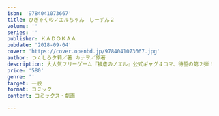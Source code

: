 ```yaml
---
isbn: '9784041073667'
title: ひぎゃくのノエルちゃん　しーずん２
volume: ''
series: ''
publisher: ＫＡＤＯＫＡＡ
pubdate: '2018-09-04'
cover: 'https://cover.openbd.jp/9784041073667.jpg'
author: つくしろ夕莉／著 カナヲ／原著
description: 大人気フリーゲーム『被虐のノエル』公式ギャグ４コマ、待望の第２弾！
price: '580'
genre: ''
target: 一般
format: コミック
content: コミックス・劇画

---
```

